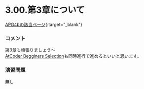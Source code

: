 3.00.第3章について
============

[APG4bの該当ページ](https://atcoder.jp/contests/APG4b/tasks/APG4b_x){:target="_blank"}

### コメント

第3章も頑張りましょう～  
[AtCoder Begginers Selection](https://atcoder.jp/contests/abs)も同時進行で進めるといいと思います。

### 演習問題

無し